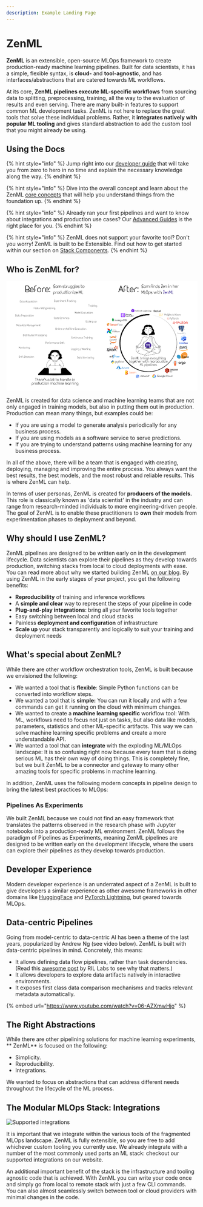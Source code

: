 ```yaml
---
description: Example Landing Page
---
```


# ZenML

**ZenML** is an extensible, open-source MLOps framework to create
production-ready machine learning pipelines. Built
for data scientists, it has a simple, flexible syntax, is **cloud-** and 
**tool-agnostic**, and has interfaces/abstractions that are catered towards 
ML workflows.

At its core, **ZenML pipelines execute ML-specific workflows** from sourcing
data to splitting, preprocessing, training, all the way to the evaluation of 
results and even serving. There are many built-in features to support
common ML development tasks. ZenML is not here to replace the great tools that
solve these individual problems.
Rather, it **integrates natively with popular ML tooling** and gives standard
abstraction to add the custom tool that you might already be using.

## Using the Docs

{% hint style="info" %}
Jump right into our [developer guide](developer-guide/getting-started/README.md) 
that will take you from zero to hero in no time and explain the necessary
knowledge along the way.
{% endhint %}

{% hint style="info" %}
Dive into the overall concept and learn about the ZenML [core
concepts](introduction/core-concepts.md) that will help you understand things
from the foundation up.
{% endhint %}

{% hint style="info" %}
Already ran your first pipelines and want to know about integrations and
production use cases? Our 
[Advanced Guides](advanced-guide/integrations/README.md) is the right place for
you.
{% endhint %}

{% hint style="info" %}
ZenML does not support your favorite tool? Don't you worry! ZenML is built to
be Extensible. Find out how to get started within our section on 
[Stack Components](extending-zenml).
{% endhint %}

## Who is ZenML for?

![Before and after ZenML](assets/sam-side-by-side-full-text.png)

ZenML is created for data science and machine learning teams that are not only
engaged in training models, but also in
putting them out in production. Production can mean many things, but examples
could be:

* If you are using a model to generate analysis periodically for any business
  process.
* If you are using models as a software service to serve predictions.
* If you are trying to understand patterns using machine learning for any
  business process.

In all of the above, there will be a team that is engaged with creating,
deploying, managing and improving the entire
process. You always want the best results, the best models, and the most robust
and reliable results. This is where
ZenML can help.

In terms of user personas, ZenML is created for **producers of the models.**
This role is classically known as
'data scientist' in the industry and can range from research-minded individuals
to more engineering-driven people.
The goal of ZenML is to enable these practitioners to **own** their models from
experimentation phases to deployment
and beyond.

## Why should I use ZenML?

ZenML pipelines are designed to be written early on in the development
lifecycle. Data scientists can explore their
pipelines as they develop towards production, switching stacks from local to
cloud deployments with ease. You can
read more about why we started building
ZenML [on our blog](https://blog.zenml.io/why-zenml/). By using ZenML in the
early stages of your project, you get the following benefits:

* **Reproducibility** of training and inference workflows
* A **simple and clear** way to represent the steps of your pipeline in code
* **Plug-and-play integrations**: bring all your favorite tools together
* Easy switching between local and cloud stacks
* Painless **deployment and configuration** of infrastructure
* **Scale up** your stack transparently and logically to suit your training and
  deployment needs

## What's special about ZenML?

While there are other workflow orchestration tools, ZenML is built because we
envisioned the following:

* We wanted a tool that is **flexible**: Simple Python functions can be
  converted into workflow steps.
* We wanted a tool that is **simple:** You can run it locally and with a few
  commands can get it running on the
  cloud with minimum changes.
* We wanted to create a **machine learning specific** workflow tool: With ML,
  workflows need to focus not just
  on tasks, but also data like models, parameters, statistics and other
  ML-specific artifacts. This way we can solve
  machine learning specific problems and create a more understandable API.
* We wanted a tool that can **integrate** with the exploding ML/MLOps landscape:
  It is so confusing right now because
  every team that is doing serious ML has their own way of doing things. This is
  completely fine, but we built ZenML to
  be a connector and gateway to many other amazing tools for specific problems
  in machine learning.

In addition, ZenML uses the following modern concepts in pipeline design to
bring the latest best practices to MLOps:

### Pipelines As Experiments

We built ZenML because we could not find an easy framework that translates the
patterns observed in the research phase
with Jupyter notebooks into a production-ready ML environment. ZenML follows the
paradigm of Pipelines as Experiments,
meaning ZenML pipelines are designed to be written early on the development
lifecycle, where the users can explore
their pipelines as they develop towards production.

## Developer Experience

Modern developer experience is an underrated aspect of a ZenML is built to give
developers a similar experience as
other awesome frameworks in other domains
like [HuggingFace](https://huggingface.co) and
[PyTorch Lightning](https://www.pytorchlightning.ai), but geared towards MLOps.

## Data-centric Pipelines

Going from model-centric to data-centric AI has been a theme of the last years,
popularized by Andrew Ng
(see video below). ZenML is built with data-centric pipelines in mind.
Concretely, this means:

* It allows defining data flow pipelines, rather than task dependencies. (Read
  this
  [awesome post](https://web.archive.org/web/20211209192245/https://rillabs.org/posts/workflows-dataflow-not-task-deps)
  by RIL Labs to see why that matters.)
* It allows developers to explore data artifacts natively in interactive
  environments.
* It exposes first class data comparison mechanisms and tracks relevant metadata
  automatically.

{% embed url="https://www.youtube.com/watch?v=06-AZXmwHjo" %}

## The Right Abstractions

While there are other pipelining solutions for machine learning experiments, **
ZenML** is focused on the following:

* Simplicity.
* Reproducibility.
* Integrations.

We wanted to focus on abstractions that can address different needs throughout
the lifecycle of the ML process.

## The Modular MLOps Stack: Integrations

![Supported integrations](assets/zenml-integrations.jpg)

It is important that we integrate within the various tools of the fragmented
MLOps landscape. ZenML is fully
extensible, so you are free to add whichever custom tooling you currently use.
We already integrate with a number
of the most commonly used parts an ML stack: checkout our supported
integrations on our website.

An additional important benefit of the stack is the infrastructure and tooling
agnostic code that is achieved. With
ZenML you can write your code once and simply go from local to remote stack with
just a few CLI commands. You can also
almost seamlessly switch between tool or cloud providers with minimal changes in
the code. 
